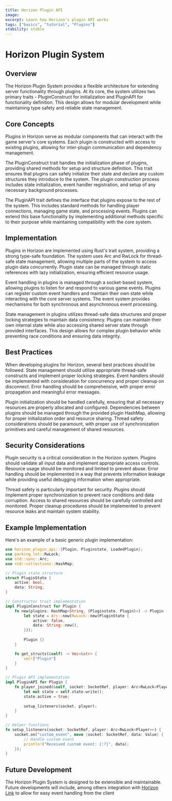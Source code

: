 ```yaml
---
title: Horizon Plugin API
image:
excerpt: Learn how Horizon's plugin API works
tags: ["basics", "tutorial", "Plugins"]
stability: stable
---
```


# Horizon Plugin System

## Overview

The Horizon Plugin System provides a flexible architecture for extending server functionality through plugins. At its core, the system utilizes two primary traits - PluginConstruct for initialization and PluginAPI for functionality definition. This design allows for modular development while maintaining type safety and reliable state management.

## Core Concepts

Plugins in Horizon serve as modular components that can interact with the game server's core systems. Each plugin is constructed with access to existing plugins, allowing for inter-plugin communication and dependency management.

The PluginConstruct trait handles the initialization phase of plugins, providing shared methods for setup and structure definition. This trait ensures that plugins can safely initialize their state and declare any custom structures they introduce to the system. The plugin construction process includes state initialization, event handler registration, and setup of any necessary background processes.

The PluginAPI trait defines the interface that plugins expose to the rest of the system. This includes standard methods for handling player connections, managing game state, and processing events. Plugins can extend this base functionality by implementing additional methods specific to their purpose while maintaining compatibility with the core system.

## Implementation

Plugins in Horizon are implemented using Rust's trait system, providing a strong type-safe foundation. The system uses Arc and RwLock for thread-safe state management, allowing multiple parts of the system to access plugin data concurrently. Plugin state can be managed through static references with lazy initialization, ensuring efficient resource usage.

Event handling in plugins is managed through a socket-based system, allowing plugins to listen for and respond to various game events. Plugins can register custom event handlers and maintain their own state while interacting with the core server systems. The event system provides mechanisms for both synchronous and asynchronous event processing.

State management in plugins utilizes thread-safe data structures and proper locking strategies to maintain data consistency. Plugins can maintain their own internal state while also accessing shared server state through provided interfaces. This design allows for complex plugin behavior while preventing race conditions and ensuring data integrity.

## Best Practices

When developing plugins for Horizon, several best practices should be followed. State management should utilize appropriate thread-safe constructs and implement proper locking strategies. Event handlers should be implemented with consideration for concurrency and proper cleanup on disconnect. Error handling should be comprehensive, with proper error propagation and meaningful error messages.

Plugin initialization should be handled carefully, ensuring that all necessary resources are properly allocated and configured. Dependencies between plugins should be managed through the provided plugin HashMap, allowing for proper initialization order and resource sharing. Thread safety considerations should be paramount, with proper use of synchronization primitives and careful management of shared resources.

## Security Considerations

Plugin security is a critical consideration in the Horizon system. Plugins should validate all input data and implement appropriate access controls. Resource usage should be monitored and limited to prevent abuse. Error handling should be implemented in a way that prevents information leakage while providing useful debugging information when appropriate.

Thread safety is particularly important for security. Plugins should implement proper synchronization to prevent race conditions and data corruption. Access to shared resources should be carefully controlled and monitored. Proper cleanup procedures should be implemented to prevent resource leaks and maintain system stability.

## Example Implementation

Here's an example of a basic generic plugin implementation:

```rust
use horizon_plugin_api::{Plugin, Pluginstate, LoadedPlugin};
use parking_lot::RwLock;
use std::sync::Arc;
use std::collections::HashMap;

// Plugin state structure
struct PluginState {
    active: bool,
    data: String,
}

// Constructor trait implementation
impl PluginConstruct for Plugin {
    fn new(plugins: HashMap<String, (Pluginstate, Plugin)>) -> Plugin {
        let state = Arc::new(RwLock::new(PluginState {
            active: false,
            data: String::new(),
        }));
        
        Plugin {}
    }

    fn get_structs(&self) -> Vec<&str> {
        vec!["Plugin"]
    }
}

// Plugin API implementation
impl PluginAPI for Plugin {
    fn player_joined(&self, socket: SocketRef, player: Arc<RwLock<Player>>) {
        let mut state = self.state.write();
        state.active = true;
        
        setup_listeners(socket, player);
    }
}

// Helper functions
fn setup_listeners(socket: SocketRef, player: Arc<RwLock<Player>>) {
    socket.on("custom_event", move |socket: SocketRef, data: Value| {
        // Handle custom event
        println!("Received custom event: {:?}", data);
    });
}
```

## Future Development

The Horizon Plugin System is designed to be extensible and maintainable. Future developments will include, among others integration with [Horizon Link](https://horizon.farbeyond.dev/docs/horizon-link) to allow for easy event handling from the client